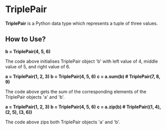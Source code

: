 # TriplePair

**TriplePair** is a Python data type which represents a tuple of three values.

## How to Use?

**b = TriplePair(4, 5, 6)**

The code above initialises TriplePair object 'b' with left value of 4, middle value of 5, and right value of 6.

**a = TriplePair(1, 2, 3)**
**b = TriplePair(4, 5, 6)**
**c = a.sum(b)  # TriplePair(7, 8, 9)**

The code above gets the sum of the corresponding elements of the TriplePair objects 'a' and 'b'.

**a = TriplePair(1, 2, 3)**
**b = TriplePair(4, 5, 6)**
**c = a.zip(b)  # TriplePair((1, 4), (2, 5), (3, 6))**

The code above zips both TriplePair objects 'a' and 'b'.
